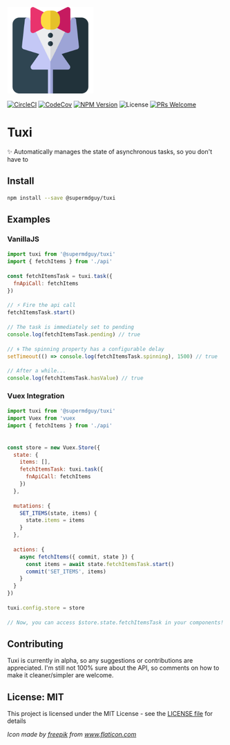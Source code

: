 <img src="https://raw.githubusercontent.com/superMDguy/tuxi/HEAD/tuxedo.svg?sanitize=true" height="200" />

[![CircleCI](https://img.shields.io/circleci/project/superMDguy/tuxi/master.svg?style=flat-square)](https://circleci.com/gh/superMDguy/tuxi/tree/master)
[![CodeCov](https://img.shields.io/codecov/c/github/superMDguy/tuxi/master.svg?style=flat-square)](https://codecov.io/github/superMDguy/tuxi?branch=master)
[![NPM Version](https://img.shields.io/npm/v/@supermdguy/tuxi.svg?style=flat-square)](https://www.npmjs.com/package/@supermdguy/tuxi)
![License](https://img.shields.io/npm/l/all-contributors.svg?style=flat-square)
[![PRs Welcome](https://img.shields.io/badge/PRs-welcome-brightgreen.svg?style=flat-square)](http://makeapullrequest.com)

# Tuxi

:sparkles: Automatically manages the state of asynchronous tasks, so you don't have to

## Install

```bash
npm install --save @supermdguy/tuxi
```

## Examples

### VanillaJS

```js
import tuxi from '@supermdguy/tuxi'
import { fetchItems } from './api'

const fetchItemsTask = tuxi.task({
  fnApiCall: fetchItems
})

// ⚡ Fire the api call
fetchItemsTask.start()

// The task is immediately set to pending
console.log(fetchItemsTask.pending) // true

// 🌀 The spinning property has a configurable delay
setTimeout(() => console.log(fetchItemsTask.spinning), 1500) // true

// After a while...
console.log(fetchItemsTask.hasValue) // true
```

### Vuex Integration

```js
import tuxi from '@supermdguy/tuxi'
import Vuex from 'vuex
import { fetchItems } from './api'


const store = new Vuex.Store({
  state: {
    items: [],
    fetchItemsTask: tuxi.task({
      fnApiCall: fetchItems
    })
  },
  
  mutations: {
    SET_ITEMS(state, items) {
      state.items = items
    }
  },
  
  actions: {
    async fetchItems({ commit, state }) {
      const items = await state.fetchItemsTask.start()
      commit('SET_ITEMS', items)
    }
  }
})

tuxi.config.store = store

// Now, you can access $store.state.fetchItemsTask in your components!
```


## Contributing

Tuxi is currently in alpha, so any suggestions or contributions are appreciated. I'm still not 100% sure about the API, so comments on how to make it cleaner/simpler are welcome.

## License: MIT

This project is licensed under the MIT License - see the [LICENSE file](https://github.com/superMDguy/tuxi/blob/HEAD/LICENSE) for details

_Icon made by [freepik](https://www.flaticon.com/authors/freepik) from www.flaticon.com_
